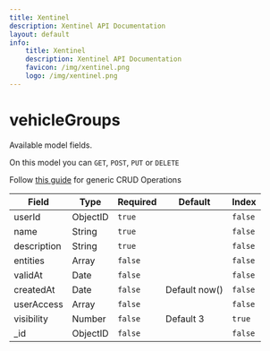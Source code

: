 ```yaml
---
title: Xentinel
description: Xentinel API Documentation
layout: default
info:
    title: Xentinel
    description: Xentinel API Documentation
    favicon: /img/xentinel.png
    logo: /img/xentinel.png
---
```

# vehicleGroups

Available model fields.

On this model you can `GET`, `POST`, `PUT` or `DELETE`

Follow [this guide](/xentinel/crud) for generic CRUD Operations

|Field|Type|Required|Default|Index|
|---|---|---|---|---|
|userId|ObjectID|`true`||`false`|
|name|String|`true`||`false`|
|description|String|`true`||`false`|
|entities|Array|`false`||`false`|
|validAt|Date|`false`||`false`|
|createdAt|Date|`false`|Default now() |`false`|
|userAccess|Array|`false`||`false`|
|visibility|Number|`false`|Default 3|`true`|
|_id|ObjectID|`false`||`false`|
